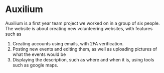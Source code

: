 # Auxilium

Auxilium is a first year team project we worked on in a group of six people. The website is about creating new volunteering websites, with features such as 
1. Creating accounts using emails, with 2FA verification.
2. Posting new events and editing them, as well as uploading pictures of what the events would be
3. Displaying the description, such as where and when it is, using tools such as google maps.






